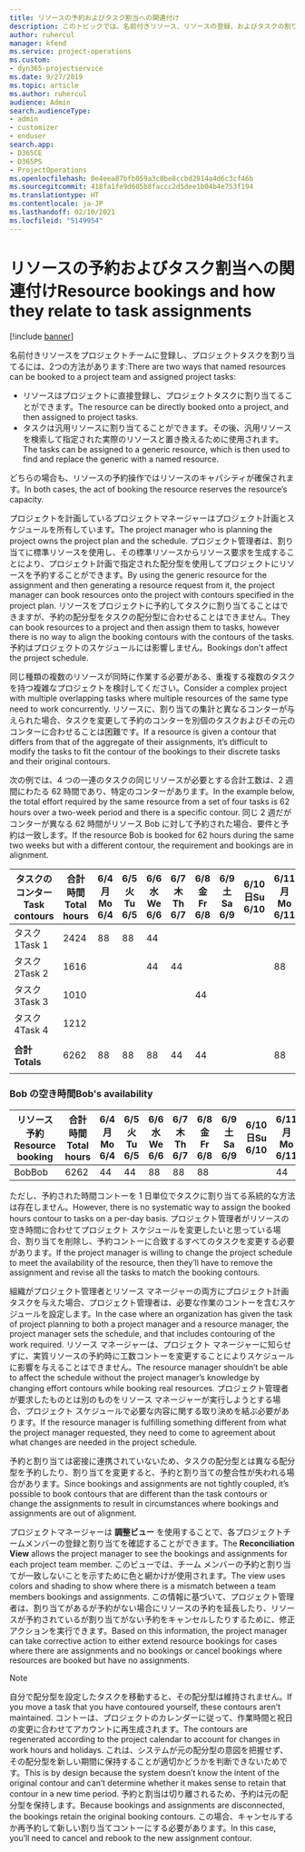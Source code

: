 ```yaml
---
title: リソースの予約およびタスク割当への関連付け
description: このトピックでは、名前付きリソース、リソースの登録、およびタスクの割り当てを管理する方法と、それらの相互関係について説明します。
author: ruhercul
manager: kfend
ms.service: project-operations
ms.custom:
- dyn365-projectservice
ms.date: 9/27/2019
ms.topic: article
ms.author: ruhercul
audience: Admin
search.audienceType:
- admin
- customizer
- enduser
search.app:
- D365CE
- D365PS
- ProjectOperations
ms.openlocfilehash: 0e4eea87bfb059a3c0be8ccbd2914a4d6c3cf46b
ms.sourcegitcommit: 418fa1fe9d605b8faccc2d5dee1b04b4e753f194
ms.translationtype: HT
ms.contentlocale: ja-JP
ms.lasthandoff: 02/10/2021
ms.locfileid: "5149954"
---
```

# <a name="resource-bookings-and-how-they-relate-to-task-assignments"></a><span data-ttu-id="f428d-103">リソースの予約およびタスク割当への関連付け</span><span class="sxs-lookup"><span data-stu-id="f428d-103">Resource bookings and how they relate to task assignments</span></span>

[!include [banner](../includes/psa-now-project-operations.md)]

<span data-ttu-id="f428d-104">名前付きリソースをプロジェクトチームに登録し、プロジェクトタスクを割り当てるには、2つの方法があります:</span><span class="sxs-lookup"><span data-stu-id="f428d-104">There are two ways that named resources can be booked to a project team and assigned project tasks:</span></span>

- <span data-ttu-id="f428d-105">リソースはプロジェクトに直接登録し、プロジェクトタスクに割り当てることができます。</span><span class="sxs-lookup"><span data-stu-id="f428d-105">The resource can be directly booked onto a project, and then assigned to project tasks.</span></span>
- <span data-ttu-id="f428d-106">タスクは汎用リソースに割り当てることができます。その後、汎用リソースを検索して指定された実際のリソースと置き換えるために使用されます。</span><span class="sxs-lookup"><span data-stu-id="f428d-106">The tasks can be assigned to a generic resource, which is then used to find and replace the generic with a named resource.</span></span> 

<span data-ttu-id="f428d-107">どちらの場合も、リソースの予約操作ではリソースのキャパシティが確保されます。</span><span class="sxs-lookup"><span data-stu-id="f428d-107">In both cases, the act of booking the resource reserves the resource’s capacity.</span></span>

<span data-ttu-id="f428d-108">プロジェクトを計画しているプロジェクトマネージャーはプロジェクト計画とスケジュールを所有しています。</span><span class="sxs-lookup"><span data-stu-id="f428d-108">The project manager who is planning the project owns the project plan and the schedule.</span></span> <span data-ttu-id="f428d-109">プロジェクト管理者は、割り当てに標準リソースを使用し、その標準リソースからリソース要求を生成することにより、プロジェクト計画で指定された配分型を使用してプロジェクトにリソースを予約することができます。</span><span class="sxs-lookup"><span data-stu-id="f428d-109">By using the generic resource for the assignment and then generating a resource request from it, the project manager can book resources onto the project with contours specified in the project plan.</span></span> <span data-ttu-id="f428d-110">リソースをプロジェクトに予約してタスクに割り当てることはできますが、予約の配分型をタスクの配分型に合わせることはできません。</span><span class="sxs-lookup"><span data-stu-id="f428d-110">They can book resources to a project and then assign them to tasks, however there is no way to align the booking contours with the contours of the tasks.</span></span> <span data-ttu-id="f428d-111">予約はプロジェクトのスケジュールには影響しません。</span><span class="sxs-lookup"><span data-stu-id="f428d-111">Bookings don't affect the project schedule.</span></span>

<span data-ttu-id="f428d-112">同じ種類の複数のリソースが同時に作業する必要がある、重複する複数のタスクを持つ複雑なプロジェクトを検討してください。</span><span class="sxs-lookup"><span data-stu-id="f428d-112">Consider a complex project with multiple overlapping tasks where multiple resources of the same type need to work concurrently.</span></span> <span data-ttu-id="f428d-113">リソースに、割り当ての集計と異なるコンターが与えられた場合、タスクを変更して予約のコンターを別個のタスクおよびその元のコンターに合わせることは困難です。</span><span class="sxs-lookup"><span data-stu-id="f428d-113">If a resource is given a contour that differs from that of the aggregate of their assignments, it’s difficult to modify the tasks to fit the contour of the bookings to their discrete tasks and their original contours.</span></span>

<span data-ttu-id="f428d-114">次の例では、4 つの一連のタスクの同じリソースが必要とする合計工数は、2 週間にわたる 62 時間であり、特定のコンターがあります。</span><span class="sxs-lookup"><span data-stu-id="f428d-114">In the example below, the total effort required by the same resource from a set of four tasks is 62 hours over a two-week period and there is a specific contour.</span></span> <span data-ttu-id="f428d-115">同じ 2 週だがコンターが異なる 62 時間がリソース Bob に対して予約された場合、要件と予約は一致します。</span><span class="sxs-lookup"><span data-stu-id="f428d-115">If the resource Bob is booked for 62 hours during the same two weeks but with a different contour, the requirement and bookings are in alignment.</span></span>

| <span data-ttu-id="f428d-116">**タスクのコンター**</span><span class="sxs-lookup"><span data-stu-id="f428d-116">**Task contours**</span></span>    | <span data-ttu-id="f428d-117">**合計時間**</span><span class="sxs-lookup"><span data-stu-id="f428d-117">**Total hours**</span></span> | <span data-ttu-id="f428d-118">6/4 月</span><span class="sxs-lookup"><span data-stu-id="f428d-118">Mo 6/4</span></span> | <span data-ttu-id="f428d-119">6/5 火</span><span class="sxs-lookup"><span data-stu-id="f428d-119">Tu 6/5</span></span> | <span data-ttu-id="f428d-120">6/6 水</span><span class="sxs-lookup"><span data-stu-id="f428d-120">We 6/6</span></span> | <span data-ttu-id="f428d-121">6/7 木</span><span class="sxs-lookup"><span data-stu-id="f428d-121">Th 6/7</span></span> | <span data-ttu-id="f428d-122">6/8 金</span><span class="sxs-lookup"><span data-stu-id="f428d-122">Fr 6/8</span></span> | <span data-ttu-id="f428d-123">6/9 土</span><span class="sxs-lookup"><span data-stu-id="f428d-123">Sa 6/9</span></span> | <span data-ttu-id="f428d-124">6/10 日</span><span class="sxs-lookup"><span data-stu-id="f428d-124">Su 6/10</span></span> | <span data-ttu-id="f428d-125">6/11 月</span><span class="sxs-lookup"><span data-stu-id="f428d-125">Mo 6/11</span></span> | <span data-ttu-id="f428d-126">6/12 火</span><span class="sxs-lookup"><span data-stu-id="f428d-126">Tu 6/12</span></span> | <span data-ttu-id="f428d-127">6/13 水</span><span class="sxs-lookup"><span data-stu-id="f428d-127">We 6/13</span></span> | <span data-ttu-id="f428d-128">6/14 木</span><span class="sxs-lookup"><span data-stu-id="f428d-128">Th 6/14</span></span> | <span data-ttu-id="f428d-129">6/15 金</span><span class="sxs-lookup"><span data-stu-id="f428d-129">Fr 6/15</span></span> |
|----------------------|-----------------|--------|--------|--------|--------|--------|--------|---------|---------|---------|---------|---------|---------|
| <span data-ttu-id="f428d-130">タスク 1</span><span class="sxs-lookup"><span data-stu-id="f428d-130">Task 1</span></span>               | <span data-ttu-id="f428d-131">24</span><span class="sxs-lookup"><span data-stu-id="f428d-131">24</span></span>              | <span data-ttu-id="f428d-132">8</span><span class="sxs-lookup"><span data-stu-id="f428d-132">8</span></span>      | <span data-ttu-id="f428d-133">8</span><span class="sxs-lookup"><span data-stu-id="f428d-133">8</span></span>      | <span data-ttu-id="f428d-134">4</span><span class="sxs-lookup"><span data-stu-id="f428d-134">4</span></span>      |        |        |        |         |         |         | <span data-ttu-id="f428d-135">4</span><span class="sxs-lookup"><span data-stu-id="f428d-135">4</span></span>       |         |         |
| <span data-ttu-id="f428d-136">タスク 2</span><span class="sxs-lookup"><span data-stu-id="f428d-136">Task 2</span></span>               | <span data-ttu-id="f428d-137">16</span><span class="sxs-lookup"><span data-stu-id="f428d-137">16</span></span>              |        |        | <span data-ttu-id="f428d-138">4</span><span class="sxs-lookup"><span data-stu-id="f428d-138">4</span></span>      | <span data-ttu-id="f428d-139">4</span><span class="sxs-lookup"><span data-stu-id="f428d-139">4</span></span>      |        |        |         | <span data-ttu-id="f428d-140">8</span><span class="sxs-lookup"><span data-stu-id="f428d-140">8</span></span>       |         |         |         |         |
| <span data-ttu-id="f428d-141">タスク 3</span><span class="sxs-lookup"><span data-stu-id="f428d-141">Task 3</span></span>               | <span data-ttu-id="f428d-142">10</span><span class="sxs-lookup"><span data-stu-id="f428d-142">10</span></span>              |        |        |        |        | <span data-ttu-id="f428d-143">4</span><span class="sxs-lookup"><span data-stu-id="f428d-143">4</span></span>      |        |         |         | <span data-ttu-id="f428d-144">4</span><span class="sxs-lookup"><span data-stu-id="f428d-144">4</span></span>       |         | <span data-ttu-id="f428d-145">2</span><span class="sxs-lookup"><span data-stu-id="f428d-145">2</span></span>       |         |
| <span data-ttu-id="f428d-146">タスク 4</span><span class="sxs-lookup"><span data-stu-id="f428d-146">Task 4</span></span>               | <span data-ttu-id="f428d-147">12</span><span class="sxs-lookup"><span data-stu-id="f428d-147">12</span></span>              |        |        |        |        |        |        |         |         |         | <span data-ttu-id="f428d-148">4</span><span class="sxs-lookup"><span data-stu-id="f428d-148">4</span></span>       |         | <span data-ttu-id="f428d-149">8</span><span class="sxs-lookup"><span data-stu-id="f428d-149">8</span></span>       |
|                      |                 |        |        |        |        |        |        |         |         |         |         |         |         |
| <span data-ttu-id="f428d-150">**合計**</span><span class="sxs-lookup"><span data-stu-id="f428d-150">**Totals**</span></span>           | <span data-ttu-id="f428d-151">62</span><span class="sxs-lookup"><span data-stu-id="f428d-151">62</span></span>              | <span data-ttu-id="f428d-152">8</span><span class="sxs-lookup"><span data-stu-id="f428d-152">8</span></span>      | <span data-ttu-id="f428d-153">8</span><span class="sxs-lookup"><span data-stu-id="f428d-153">8</span></span>      | <span data-ttu-id="f428d-154">8</span><span class="sxs-lookup"><span data-stu-id="f428d-154">8</span></span>      | <span data-ttu-id="f428d-155">4</span><span class="sxs-lookup"><span data-stu-id="f428d-155">4</span></span>      | <span data-ttu-id="f428d-156">4</span><span class="sxs-lookup"><span data-stu-id="f428d-156">4</span></span>      |        |         | <span data-ttu-id="f428d-157">8</span><span class="sxs-lookup"><span data-stu-id="f428d-157">8</span></span>       | <span data-ttu-id="f428d-158">4</span><span class="sxs-lookup"><span data-stu-id="f428d-158">4</span></span>       | <span data-ttu-id="f428d-159">8</span><span class="sxs-lookup"><span data-stu-id="f428d-159">8</span></span>       | <span data-ttu-id="f428d-160">2</span><span class="sxs-lookup"><span data-stu-id="f428d-160">2</span></span>       | <span data-ttu-id="f428d-161">8</span><span class="sxs-lookup"><span data-stu-id="f428d-161">8</span></span>       |
|                      |                 |        |        |        |        |        |        |         |         |         |         |

### <a name="bobs-availability"></a><span data-ttu-id="f428d-162">Bob の空き時間</span><span class="sxs-lookup"><span data-stu-id="f428d-162">Bob's availability</span></span>
| <span data-ttu-id="f428d-163">**リソース予約**</span><span class="sxs-lookup"><span data-stu-id="f428d-163">**Resource   booking**</span></span> | <span data-ttu-id="f428d-164">**合計時間**</span><span class="sxs-lookup"><span data-stu-id="f428d-164">**Total hours**</span></span> | <span data-ttu-id="f428d-165">6/4 月</span><span class="sxs-lookup"><span data-stu-id="f428d-165">Mo 6/4</span></span> | <span data-ttu-id="f428d-166">6/5 火</span><span class="sxs-lookup"><span data-stu-id="f428d-166">Tu 6/5</span></span> | <span data-ttu-id="f428d-167">6/6 水</span><span class="sxs-lookup"><span data-stu-id="f428d-167">We 6/6</span></span> | <span data-ttu-id="f428d-168">6/7 木</span><span class="sxs-lookup"><span data-stu-id="f428d-168">Th 6/7</span></span> | <span data-ttu-id="f428d-169">6/8 金</span><span class="sxs-lookup"><span data-stu-id="f428d-169">Fr 6/8</span></span> | <span data-ttu-id="f428d-170">6/9 土</span><span class="sxs-lookup"><span data-stu-id="f428d-170">Sa 6/9</span></span> | <span data-ttu-id="f428d-171">6/10 日</span><span class="sxs-lookup"><span data-stu-id="f428d-171">Su 6/10</span></span> | <span data-ttu-id="f428d-172">6/11 月</span><span class="sxs-lookup"><span data-stu-id="f428d-172">Mo 6/11</span></span> | <span data-ttu-id="f428d-173">6/12 火</span><span class="sxs-lookup"><span data-stu-id="f428d-173">Tu 6/12</span></span> | <span data-ttu-id="f428d-174">6/13 水</span><span class="sxs-lookup"><span data-stu-id="f428d-174">We 6/13</span></span> | <span data-ttu-id="f428d-175">6/14 木</span><span class="sxs-lookup"><span data-stu-id="f428d-175">Th 6/14</span></span> | <span data-ttu-id="f428d-176">6/15 金</span><span class="sxs-lookup"><span data-stu-id="f428d-176">Fr 6/15</span></span> |
|------------------------|-----------------|--------|--------|--------|--------|--------|--------|---------|---------|---------|---------|---------|---------|
| <span data-ttu-id="f428d-177">Bob</span><span class="sxs-lookup"><span data-stu-id="f428d-177">Bob</span></span>                    | <span data-ttu-id="f428d-178">62</span><span class="sxs-lookup"><span data-stu-id="f428d-178">62</span></span>              | <span data-ttu-id="f428d-179">4</span><span class="sxs-lookup"><span data-stu-id="f428d-179">4</span></span>      | <span data-ttu-id="f428d-180">4</span><span class="sxs-lookup"><span data-stu-id="f428d-180">4</span></span>      | <span data-ttu-id="f428d-181">8</span><span class="sxs-lookup"><span data-stu-id="f428d-181">8</span></span>      | <span data-ttu-id="f428d-182">8</span><span class="sxs-lookup"><span data-stu-id="f428d-182">8</span></span>      | <span data-ttu-id="f428d-183">8</span><span class="sxs-lookup"><span data-stu-id="f428d-183">8</span></span>      |        |         | <span data-ttu-id="f428d-184">4</span><span class="sxs-lookup"><span data-stu-id="f428d-184">4</span></span>       | <span data-ttu-id="f428d-185">4</span><span class="sxs-lookup"><span data-stu-id="f428d-185">4</span></span>       | <span data-ttu-id="f428d-186">8</span><span class="sxs-lookup"><span data-stu-id="f428d-186">8</span></span>       | <span data-ttu-id="f428d-187">8</span><span class="sxs-lookup"><span data-stu-id="f428d-187">8</span></span>       | <span data-ttu-id="f428d-188">6</span><span class="sxs-lookup"><span data-stu-id="f428d-188">6</span></span>       |

<span data-ttu-id="f428d-189">ただし、予約された時間コントーを 1 日単位でタスクに割り当てる系統的な方法は存在しません。</span><span class="sxs-lookup"><span data-stu-id="f428d-189">However, there is no systematic way to assign the booked hours contour to tasks on a per-day basis.</span></span> <span data-ttu-id="f428d-190">プロジェクト管理者がリソースの空き時間に合わせてプロジェクト スケジュールを変更したいと思っている場合、割り当てを削除し、予約コントーに合致するすべてのタスクを変更する必要があります。</span><span class="sxs-lookup"><span data-stu-id="f428d-190">If the project manager is willing to change the project schedule to meet the availability of the resource, then they’ll have to remove the assignment and revise all the tasks to match the booking contours.</span></span>

<span data-ttu-id="f428d-191">組織がプロジェクト管理者とリソース マネージャーの両方にプロジェクト計画タスクを与えた場合、プロジェクト管理者は、必要な作業のコントーを含むスケジュールを設定します。</span><span class="sxs-lookup"><span data-stu-id="f428d-191">In the case where an organization has given the task of project planning to both a project manager and a resource manager, the project manager sets the schedule, and that includes contouring of the work required.</span></span> <span data-ttu-id="f428d-192">リソース マネージャーは、プロジェクト マネージャーに知らせずに、実質リソースの予約時に工数コントーを変更することによりスケジュールに影響を与えることはできません。</span><span class="sxs-lookup"><span data-stu-id="f428d-192">The resource manager shouldn’t be able to affect the schedule without the project manager’s knowledge by changing effort contours while booking real resources.</span></span> <span data-ttu-id="f428d-193">プロジェクト管理者が要求したものとは別のものをリソース マネージャーが実行しようとする場合、プロジェクト スケジュールで必要な内容に関する取り決めを結ぶ必要があります。</span><span class="sxs-lookup"><span data-stu-id="f428d-193">If the resource manager is fulfilling something different from what the project manager requested, they need to come to agreement about what changes are needed in the project schedule.</span></span>

<span data-ttu-id="f428d-194">予約と割り当ては密接に連携されていないため、タスクの配分型とは異なる配分型を予約したり、割り当てを変更すると、予約と割り当ての整合性が失われる場合があります。</span><span class="sxs-lookup"><span data-stu-id="f428d-194">Since bookings and assignments are not tightly coupled, it’s possible to book contours that are different than the task contours or change the assignments to result in circumstances where bookings and assignments are out of alignment.</span></span>

<span data-ttu-id="f428d-195">プロジェクトマネージャーは **調整ビュー** を使用することで、各プロジェクトチームメンバーの登録と割り当てを確認することができます。</span><span class="sxs-lookup"><span data-stu-id="f428d-195">The **Reconciliation View** allows the project manager to see the bookings and assignments for each project team member.</span></span> <span data-ttu-id="f428d-196">このビューでは、チーム メンバーの予約と割り当てが一致しないことを示すために色と網かけが使用されます。</span><span class="sxs-lookup"><span data-stu-id="f428d-196">The view uses colors and shading to show where there is a mismatch between a team members bookings and assignments.</span></span> <span data-ttu-id="f428d-197">この情報に基づいて、プロジェクト管理者は、割り当てがあるが予約がない場合にリソースの予約を延長したり、リソースが予約されているが割り当てがない予約をキャンセルしたりするために、修正アクションを実行できます。</span><span class="sxs-lookup"><span data-stu-id="f428d-197">Based on this information, the project manager can take corrective action to either extend resource bookings for cases where there are assignments and no bookings or cancel bookings where resources are booked but have no assignments.</span></span>

> [!NOTE]
> <span data-ttu-id="f428d-198">自分で配分型を設定したタスクを移動すると、その配分型は維持されません。</span><span class="sxs-lookup"><span data-stu-id="f428d-198">If you move a task that you have contoured yourself, these contours aren’t maintained.</span></span> <span data-ttu-id="f428d-199">コントーは、プロジェクトのカレンダーに従って、作業時間と祝日の変更に合わせてアカウントに再生成されます。</span><span class="sxs-lookup"><span data-stu-id="f428d-199">The contours are regenerated according to the project calendar to account for changes in work hours and holidays.</span></span> <span data-ttu-id="f428d-200">これは、システムが元の配分型の意図を把握せず、その配分型を新しい期間に保持することが適切かどうかを判断できないためです。</span><span class="sxs-lookup"><span data-stu-id="f428d-200">This is by design because the system doesn’t know the intent of the original contour and can’t determine whether it makes sense to retain that contour in a new time period.</span></span> <span data-ttu-id="f428d-201">予約と割当は切り離されるため、予約は元の配分型を保持します。</span><span class="sxs-lookup"><span data-stu-id="f428d-201">Because bookings and assignments are disconnected, the bookings retain the original booking contours.</span></span> <span data-ttu-id="f428d-202">この場合、キャンセルするか再予約して新しい割り当てコントーにする必要があります。</span><span class="sxs-lookup"><span data-stu-id="f428d-202">In this case, you’ll need to cancel and rebook to the new assignment contour.</span></span>

